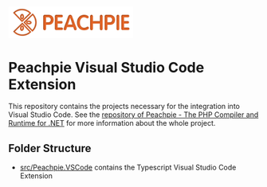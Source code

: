 <br>
<p align="left">
<img src="/src/Peachpie.VSCode/images/peachpie-round.png" width="250"/>
</p>

# Peachpie Visual Studio Code Extension
This repository contains the projects necessary for the integration into Visual Studio Code.
See the [repository of Peachpie - The PHP Compiler and Runtime for .NET](https://github.com/iolevel/peachpie) for more information about the whole project.

## Folder Structure

- [src/Peachpie.VSCode](/tree/master/src/Peachpie.VSCode) contains the Typescript Visual Studio Code Extension
